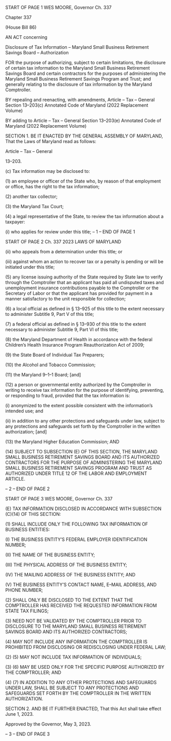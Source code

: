 START OF PAGE 1
WES MOORE, Governor Ch. 337

Chapter 337

(House Bill 86)

AN ACT concerning

Disclosure of Tax Information – Maryland Small Business Retirement Savings
Board – Authorization

FOR the purpose of authorizing, subject to certain limitations, the disclosure of certain tax
information to the Maryland Small Business Retirement Savings Board and certain
contractors for the purposes of administering the Maryland Small Business
Retirement Savings Program and Trust; and generally relating to the disclosure of
tax information by the Maryland Comptroller.

BY repealing and reenacting, with amendments,
Article – Tax – General
Section 13–203(c)
Annotated Code of Maryland
(2022 Replacement Volume)

BY adding to
Article – Tax – General
Section 13–203(e)
Annotated Code of Maryland
(2022 Replacement Volume)

SECTION 1. BE IT ENACTED BY THE GENERAL ASSEMBLY OF MARYLAND,
That the Laws of Maryland read as follows:

Article – Tax – General

13–203.

(c) Tax information may be disclosed to:

(1) an employee or officer of the State who, by reason of that employment
or office, has the right to the tax information;

(2) another tax collector;

(3) the Maryland Tax Court;

(4) a legal representative of the State, to review the tax information about
a taxpayer:

(i) who applies for review under this title;
– 1 –
END OF PAGE 1

START OF PAGE 2
Ch. 337 2023 LAWS OF MARYLAND

(ii) who appeals from a determination under this title; or

(iii) against whom an action to recover tax or a penalty is pending or
will be initiated under this title;

(5) any license issuing authority of the State required by State law to verify
through the Comptroller that an applicant has paid all undisputed taxes and
unemployment insurance contributions payable to the Comptroller or the Secretary of
Labor or that the applicant has provided for payment in a manner satisfactory to the unit
responsible for collection;

(6) a local official as defined in § 13–925 of this title to the extent necessary
to administer Subtitle 9, Part V of this title;

(7) a federal official as defined in § 13–930 of this title to the extent
necessary to administer Subtitle 9, Part VI of this title;

(8) the Maryland Department of Health in accordance with the federal
Children’s Health Insurance Program Reauthorization Act of 2009;

(9) the State Board of Individual Tax Preparers;

(10) the Alcohol and Tobacco Commission;

(11) the Maryland 9–1–1 Board; [and]

(12) a person or governmental entity authorized by the Comptroller in
writing to receive tax information for the purpose of identifying, preventing, or responding
to fraud, provided that the tax information is:

(i) anonymized to the extent possible consistent with the
information’s intended use; and

(ii) in addition to any other protections and safeguards under law,
subject to any protections and safeguards set forth by the Comptroller in the written
authorization; [and]

(13) the Maryland Higher Education Commission; AND

(14) SUBJECT TO SUBSECTION (E) OF THIS SECTION, THE MARYLAND
SMALL BUSINESS RETIREMENT SAVINGS BOARD AND ITS AUTHORIZED
CONTRACTORS FOR THE PURPOSE OF ADMINISTERING THE MARYLAND SMALL
BUSINESS RETIREMENT SAVINGS PROGRAM AND TRUST AS AUTHORIZED UNDER
TITLE 12 OF THE LABOR AND EMPLOYMENT ARTICLE.

– 2 –
END OF PAGE 2

START OF PAGE 3
WES MOORE, Governor Ch. 337

(E) TAX INFORMATION DISCLOSED IN ACCORDANCE WITH SUBSECTION
(C)(14) OF THIS SECTION:

(1) SHALL INCLUDE ONLY THE FOLLOWING TAX INFORMATION OF
BUSINESS ENTITIES:

(I) THE BUSINESS ENTITY’S FEDERAL EMPLOYER
IDENTIFICATION NUMBER;

(II) THE NAME OF THE BUSINESS ENTITY;

(III) THE PHYSICAL ADDRESS OF THE BUSINESS ENTITY;

(IV) THE MAILING ADDRESS OF THE BUSINESS ENTITY; AND

(V) THE BUSINESS ENTITY’S CONTACT NAME, E–MAIL ADDRESS,
AND PHONE NUMBER;

(2) SHALL ONLY BE DISCLOSED TO THE EXTENT THAT THE
COMPTROLLER HAS RECEIVED THE REQUESTED INFORMATION FROM STATE TAX
FILINGS;

(3) NEED NOT BE VALIDATED BY THE COMPTROLLER PRIOR TO
DISCLOSURE TO THE MARYLAND SMALL BUSINESS RETIREMENT SAVINGS BOARD
AND ITS AUTHORIZED CONTRACTORS;

(4) MAY NOT INCLUDE ANY INFORMATION THE COMPTROLLER IS
PROHIBITED FROM DISCLOSING OR REDISCLOSING UNDER FEDERAL LAW;

(2) (5) MAY NOT INCLUDE TAX INFORMATION OF INDIVIDUALS;

(3) (6) MAY BE USED ONLY FOR THE SPECIFIC PURPOSE
AUTHORIZED BY THE COMPTROLLER; AND

(4) (7) IN ADDITION TO ANY OTHER PROTECTIONS AND
SAFEGUARDS UNDER LAW, SHALL BE SUBJECT TO ANY PROTECTIONS AND
SAFEGUARDS SET FORTH BY THE COMPTROLLER IN THE WRITTEN AUTHORIZATION.

SECTION 2. AND BE IT FURTHER ENACTED, That this Act shall take effect June
1, 2023.

Approved by the Governor, May 3, 2023.

– 3 –
END OF PAGE 3